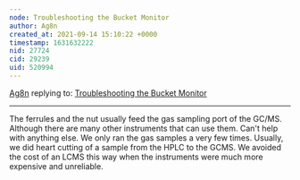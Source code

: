 ```yaml
---
node: Troubleshooting the Bucket Monitor
author: Ag8n
created_at: 2021-09-14 15:10:22 +0000
timestamp: 1631632222
nid: 27724
cid: 29239
uid: 520994
---
```




[Ag8n](../profile/Ag8n) replying to: [Troubleshooting the Bucket Monitor](../notes/sarasage/09-14-2021/troubleshooting-the-bucket-monitor)

----
The ferrules and the nut usually feed the gas sampling port of the GC/MS.  Although there are many other instruments that can use them.  Can't help with anything else.  We only ran the gas samples a very few times.  Usually, we did heart cutting of a sample from the HPLC to the GCMS.  We avoided the cost of an LCMS this way when the instruments were much more expensive and unreliable.